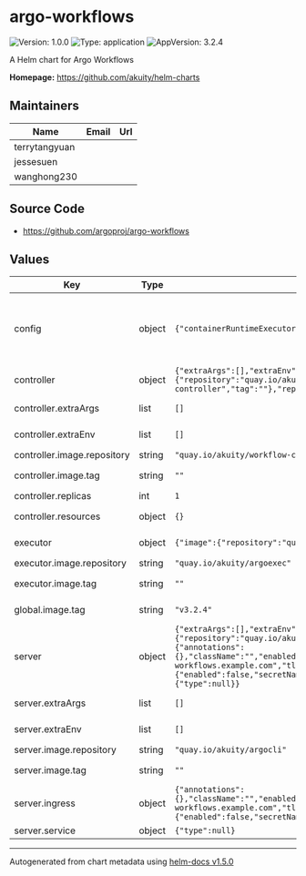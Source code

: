 # argo-workflows

![Version: 1.0.0](https://img.shields.io/badge/Version-1.0.0-informational?style=flat-square) ![Type: application](https://img.shields.io/badge/Type-application-informational?style=flat-square) ![AppVersion: 3.2.4](https://img.shields.io/badge/AppVersion-3.2.4-informational?style=flat-square)

A Helm chart for Argo Workflows

**Homepage:** <https://github.com/akuity/helm-charts>

## Maintainers

| Name | Email | Url |
| ---- | ------ | --- |
| terrytangyuan |  |  |
| jessesuen |  |  |
| wanghong230 |  |  |

## Source Code

* <https://github.com/argoproj/argo-workflows>

## Values

| Key | Type | Default | Description |
|-----|------|---------|-------------|
| config | object | `{"containerRuntimeExecutor":"emissary"}` | Configurations for workflow controller configmap. For a list of available configuration settings, see: https://github.com/argoproj/argo-workflows/blob/master/docs/workflow-controller-configmap.yaml |
| controller | object | `{"extraArgs":[],"extraEnv":[],"image":{"repository":"quay.io/akuity/workflow-controller","tag":""},"replicas":1,"resources":{}}` | Controller customizes the deployment of Argo Workflows controller. |
| controller.extraArgs | list | `[]` | Extra arguments to be added to the controller. |
| controller.extraEnv | list | `[]` | Extra environment variables to provide to the controller container. |
| controller.image.repository | string | `"quay.io/akuity/workflow-controller"` | Image repository. |
| controller.image.tag | string | `""` | Overrides the image tag whose default is `global.image.tag`. |
| controller.replicas | int | `1` | Number of replicas. |
| controller.resources | object | `{}` | Customizes the controller pod's resources. |
| executor | object | `{"image":{"repository":"quay.io/akuity/argoexec","tag":""}}` | Executor controls how the init and wait container should be customized. |
| executor.image.repository | string | `"quay.io/akuity/argoexec"` | Image repository. |
| executor.image.tag | string | `""` | Overrides the image tag whose default is `global.image.tag`. |
| global.image.tag | string | `"v3.2.4"` | The default image tag applied to all Argo Workflows deployments. |
| server | object | `{"extraArgs":[],"extraEnv":[],"image":{"repository":"quay.io/akuity/argocli","tag":""},"ingress":{"annotations":{},"className":"","enabled":false,"host":"argo-workflows.example.com","tls":{"enabled":false,"secretName":null}},"secure":true,"service":{"type":null}}` | Server customizes the deployment of Argo Server |
| server.extraArgs | list | `[]` | Extra arguments to provide to the Argo Server binary. |
| server.extraEnv | list | `[]` | Extra environment variables to provide to the argo-server container. |
| server.image.repository | string | `"quay.io/akuity/argocli"` | Image repository. |
| server.image.tag | string | `""` | Overrides the image tag whose default is `global.image.tag`. |
| server.ingress | object | `{"annotations":{},"className":"","enabled":false,"host":"argo-workflows.example.com","tls":{"enabled":false,"secretName":null}}` | Configuration of the creation of Ingress object |
| server.service | object | `{"type":null}` | Server service configuration |

----------------------------------------------
Autogenerated from chart metadata using [helm-docs v1.5.0](https://github.com/norwoodj/helm-docs/releases/v1.5.0)
